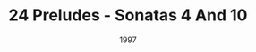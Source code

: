 ---
discogs_id: 8319344
discogs_master_id: 1059713
title: 24 Preludes - Sonatas 4 And 10
artists: ['Mikhail Pletnev']
date: 1997
genre: ['Classical']
image: 24 Preludes - Sonatas 4 And 10-8319344.jpg
label: Virgin Classics
country: UK & Europe
---